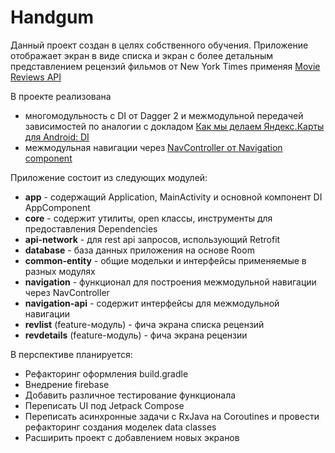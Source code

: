 # Handgum

Данный проект создан в целях собственного обучения.
Приложение отображает экран в виде списка и экран с более детальным представлением рецензий фильмов от New York Times применяя [Movie Reviews API](https://developer.nytimes.com/docs/movie-reviews-api/1/routes/reviews/%7Btype%7D.json/get) 

В проекте реализована 

- многомодульность с DI от Dagger 2 и межмодульной передачей зависимостей по аналогии с докладом [Как мы делаем Яндекс.Карты для Android: DI](https://www.youtube.com/watch?v=COzmONYAY3U) 
- межмодульная навигации через [NavController от Navigation component](https://developer.android.com/guide/navigation?hl=en)
 
Приложение состоит из следующих модулей:

- **app** - содержащий Application, MainActivity и основной компонент DI AppComponent
- **core** - содержит утилиты, open классы, инструменты для предоставления Dependencies
- **api-network** - для rest api запросов, использующий Retrofit
- **database** - база данных приложения на основе Room
- **common-entity** - общие модельки и интерфейсы применяемые в разных модулях
- **navigation** - функционал для построения межмодульной навигации через NavController
- **navigation-api** - содержит интерфейсы для межмодульной навигации
- **revlist** (feature-модуль) - фича экрана списка рецензий
- **revdetails** (feature-модуль) - фича экрана рецензии

В перспективе планируется:

- Рефакторинг оформления build.gradle
- Внедрение firebase
- Добавить различное тестирование функционала
- Переписать UI под Jetpack Compose
- Переписать асинхронные задачи с RxJava на Coroutines и провести рефакторинг создания моделек data classes
- Расширить проект с добавлением новых экранов
